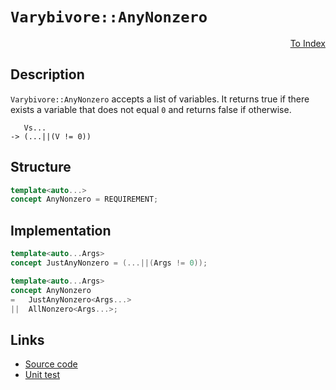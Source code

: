 <!-- Copyright 2024 Feng Mofan
SPDX-License-Identifier: Apache-2.0 -->

# `Varybivore::AnyNonzero`

<p style='text-align: right;'><a href="../../concepts.md#varybivore-any-nonzero">To Index</a></p>

## Description

`Varybivore::AnyNonzero` accepts a list of variables.
It returns true if there exists a variable that does not equal `0` and returns false if otherwise.

<pre><code>   Vs...
-> (...||(V != 0))</code></pre>

## Structure

```C++
template<auto...>
concept AnyNonzero = REQUIREMENT;
```

## Implementation

```C++
template<auto...Args>
concept JustAnyNonzero = (...||(Args != 0));

template<auto...Args>
concept AnyNonzero
=   JustAnyNonzero<Args...>
||  AllNonzero<Args...>;
```

## Links

- [Source code](../../../../conceptrodon/varybivore/concepts/any_nonzero.hpp)
- [Unit test](../../../../tests/unit/concepts/varybivore/any_nonzero.test.hpp)
